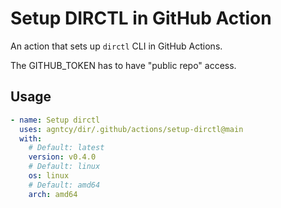 # Setup DIRCTL in GitHub Action

An action that sets up `dirctl` CLI in GitHub Actions.

The GITHUB_TOKEN has to have "public repo" access.

## Usage

```yaml
- name: Setup dirctl
  uses: agntcy/dir/.github/actions/setup-dirctl@main
  with:
    # Default: latest
    version: v0.4.0
    # Default: linux
    os: linux
    # Default: amd64
    arch: amd64
```
